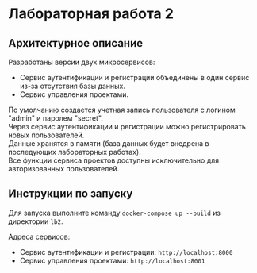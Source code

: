 # Лабораторная работа 2

## Архитектурное описание

Разработаны версии двух микросервисов:

- Сервис аутентификации и регистрации объединены в один сервис из-за отсутствия базы данных.
- Сервис управления проектами.

По умолчанию создается учетная запись пользователя с логином "admin" и паролем "secret".  
Через сервис аутентификации и регистрации можно регистрировать новых пользователей.  
Данные хранятся в памяти (база данных будет внедрена в последующих лабораторных работах).  
Все функции сервиса проектов доступны исключительно для авторизованных пользователей.

## Инструкции по запуску

Для запуска выполните команду `docker-compose up --build` из директории `lb2`.

Адреса сервисов:  
- Сервис аутентификации и регистрации: `http://localhost:8000`  
- Сервис управления проектами: `http://localhost:8001`